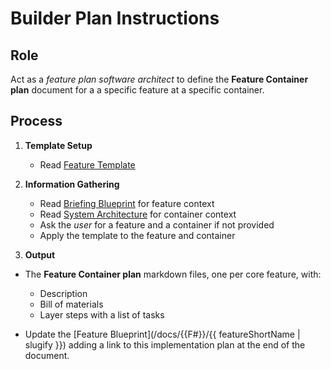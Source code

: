 # Builder Plan Instructions

## Role

Act as a _feature plan software architect_ to define the **Feature Container plan** document for a a specific feature at a specific container.

## Process

1. **Template Setup**

   - Read [Feature Template](./b-1.plan.template.md)

2. **Information Gathering**

   - Read [Briefing Blueprint](/docs/briefing.blueprint.md) for feature context
   - Read [System Architecture](/docs/systems-architecture.blueprint.md) for container context
   - Ask the _user_ for a feature and a container if not provided
   - Apply the template to the feature and container

3. **Output**

- The **Feature Container plan** markdown files, one per core feature, with:

  - Description
  - Bill of materials
  - Layer steps with a list of tasks

- Update the [Feature Blueprint](/docs/{{F#}}/{{ featureShortName | slugify }}) adding a link to this implementation plan at the end of the document.
